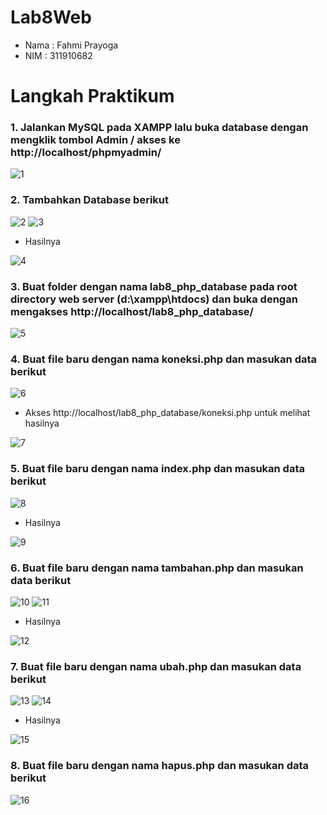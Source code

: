 # Lab8Web

- Nama : Fahmi Prayoga
- NIM  : 311910682

# Langkah Praktikum

### 1. Jalankan MySQL pada XAMPP lalu buka database dengan mengklik tombol Admin / akses ke http://localhost/phpmyadmin/

![1](https://user-images.githubusercontent.com/56239989/119947146-a0a9ad80-bfc1-11eb-9d13-26e3941156be.jpg)

### 2. Tambahkan Database berikut

![2](https://user-images.githubusercontent.com/56239989/119947325-d484d300-bfc1-11eb-8969-182112a6fc98.jpg)
![3](https://user-images.githubusercontent.com/56239989/119947333-d64e9680-bfc1-11eb-90f1-fa55441ee222.jpg)

- Hasilnya

![4](https://user-images.githubusercontent.com/56239989/119947373-dd75a480-bfc1-11eb-8917-188daf825215.jpg)

### 3. Buat folder dengan nama lab8_php_database pada root directory web server (d:\xampp\htdocs) dan buka dengan mengakses http://localhost/lab8_php_database/

![5](https://user-images.githubusercontent.com/56239989/119947565-1746ab00-bfc2-11eb-8382-3fb5244c780d.jpg)

### 4. Buat file baru dengan nama koneksi.php dan masukan data berikut

![6](https://user-images.githubusercontent.com/56239989/119947685-35141000-bfc2-11eb-825f-d14b4b16144f.jpg)

- Akses http://localhost/lab8_php_database/koneksi.php untuk melihat hasilnya

![7](https://user-images.githubusercontent.com/56239989/119951970-b9689200-bfc6-11eb-9987-8404b97d80d6.jpg)

### 5. Buat file baru dengan nama index.php dan masukan data berikut

![8](https://user-images.githubusercontent.com/56239989/119947862-6b518f80-bfc2-11eb-839d-0fede8f147ac.jpg)

- Hasilnya

![9](https://user-images.githubusercontent.com/56239989/119947884-71e00700-bfc2-11eb-999c-3ffa6e222ad7.jpg)

### 6. Buat file baru dengan nama tambahan.php dan masukan data berikut

![10](https://user-images.githubusercontent.com/56239989/119951056-bde07b00-bfc5-11eb-888f-4bef7616e57a.jpg)
![11](https://user-images.githubusercontent.com/56239989/119951090-c46ef280-bfc5-11eb-8ced-de72ea6880f6.jpg)

- Hasilnya

![12](https://user-images.githubusercontent.com/56239989/119951111-c9cc3d00-bfc5-11eb-804d-d1d6f6f5bc3c.jpg)

### 7. Buat file baru dengan nama ubah.php dan masukan data berikut

![13](https://user-images.githubusercontent.com/56239989/119951233-eb2d2900-bfc5-11eb-845d-da5311c007e2.jpg)
![14](https://user-images.githubusercontent.com/56239989/119951244-ed8f8300-bfc5-11eb-9364-44804a91d419.jpg)

- Hasilnya

![15](https://user-images.githubusercontent.com/56239989/119952058-ce452580-bfc6-11eb-9467-79a72c91d41e.jpg)


### 8. Buat file baru dengan nama hapus.php dan masukan data berikut

![16](https://user-images.githubusercontent.com/56239989/119951386-16b01380-bfc6-11eb-88ff-bad6283ef254.jpg)
